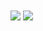 <img align="center" src="https://github-readme-stats.vercel.app/api?username=HYP3R00T&theme=github_dark&show_icons=true" />
<img align="center" src="https://github-readme-stats.vercel.app/api/top-langs/?username=HYP3R00THYP3R00T&theme=github_dark&layout=compact" />
